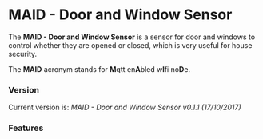 # MAID - Door and Window Sensor

The **MAID - Door and Window Sensor** is a sensor for door and windows to control whether they are opened or closed, which is very useful for house security.

The **MAID** acronym stands for **M**qtt en**A**bled w**I**fi no**D**e.

### Version
Current version is: _MAID - Door and Window Sensor v0.1.1 (17/10/2017)_

### Features
